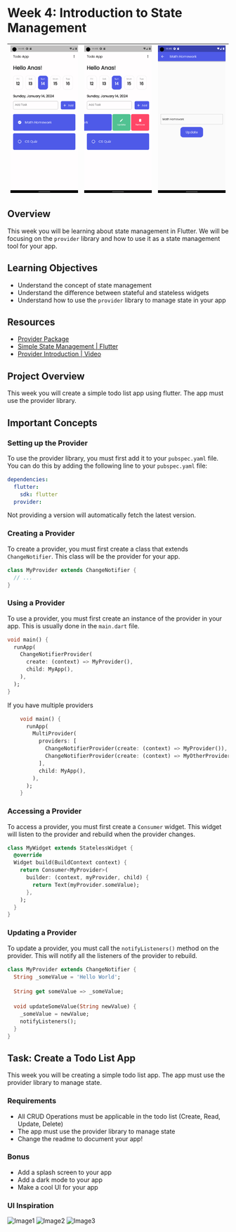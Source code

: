 # Week 4: Introduction to State Management

| ![Alt text](screenshots/1.png) | ![Alt text](screenshots/2.png) | ![Alt text](screenshots/3.png) |
| ------------------------------ | ------------------------------ | ------------------------------ |

## Overview

This week you will be learning about state management in Flutter. We will be focusing on the `provider` library and how to use it as a state management tool for your app.

## Learning Objectives

- Understand the concept of state management
- Understand the difference between stateful and stateless widgets
- Understand how to use the `provider` library to manage state in your app

## Resources

- [Provider Package](https://pub.dev/packages/provider)
- [Simple State Management | Flutter](https://docs.flutter.dev/data-and-backend/state-mgmt/simple)
- [Provider Introduction | Video](https://www.youtube.com/watch?v=uQuxrZE2dqA)

## Project Overview

This week you will create a simple todo list app using flutter. The app must use the provider library.

## Important Concepts

### Setting up the Provider

To use the provider library, you must first add it to your `pubspec.yaml` file. You can do this by adding the following line to your `pubspec.yaml` file:

```yaml
dependencies:
  flutter:
    sdk: flutter
  provider:
```

Not providing a version will automatically fetch the latest version.

### Creating a Provider

To create a provider, you must first create a class that extends `ChangeNotifier`. This class will be the provider for your app.

```dart
class MyProvider extends ChangeNotifier {
  // ...
}
```

### Using a Provider

To use a provider, you must first create an instance of the provider in your app. This is usually done in the `main.dart` file.

```dart
void main() {
  runApp(
    ChangeNotifierProvider(
      create: (context) => MyProvider(),
      child: MyApp(),
    ),
  );
}
```

If you have multiple providers

```dart
    void main() {
      runApp(
        MultiProvider(
          providers: [
            ChangeNotifierProvider(create: (context) => MyProvider()),
            ChangeNotifierProvider(create: (context) => MyOtherProvider()),
          ],
          child: MyApp(),
        ),
      );
    }
```

### Accessing a Provider

To access a provider, you must first create a `Consumer` widget. This widget will listen to the provider and rebuild when the provider changes.

```dart
class MyWidget extends StatelessWidget {
  @override
  Widget build(BuildContext context) {
    return Consumer<MyProvider>(
      builder: (context, myProvider, child) {
        return Text(myProvider.someValue);
      },
    );
  }
}
```

### Updating a Provider

To update a provider, you must call the `notifyListeners()` method on the provider. This will notify all the listeners of the provider to rebuild.

```dart
class MyProvider extends ChangeNotifier {
  String _someValue = 'Hello World';

  String get someValue => _someValue;

  void updateSomeValue(String newValue) {
    _someValue = newValue;
    notifyListeners();
  }
}
```

## Task: Create a Todo List App

This week you will be creating a simple todo list app. The app must use the provider library to manage state.

### Requirements

- All CRUD Operations must be applicable in the todo list (Create, Read, Update, Delete)
- The app must use the provider library to manage state
- Change the readme to document your app!

### Bonus

- Add a splash screen to your app
- Add a dark mode to your app
- Make a cool UI for your app

### UI Inspiration

![Image1](https://cdn.dribbble.com/users/5126936/screenshots/12238011/web_1920___1.png)
![Image2](https://cdn.dribbble.com/users/275567/screenshots/6576091/todoapp_4x.png)
![Image3](https://cdn.dribbble.com/users/2806924/screenshots/5642001/todo_app_4x.png)
